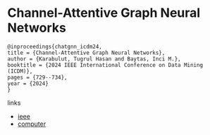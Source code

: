 # Channel-Attentive Graph Neural Networks

```
@inproceedings{chatgnn_icdm24,
title = {Channel-Attentive Graph Neural Networks},
author = {Karabulut, Tugrul Hasan and Baytas, Inci M.},
booktitle = {2024 IEEE International Conference on Data Mining (ICDM)},
pages = {729--734},
year = {2024}
}
```

links
- [ieee](https://doi.org/10.1109/ICDM59182.2024.00084)
- [computer](https://doi.ieeecomputersociety.org/10.1109/ICDM59182.2024.00084)
